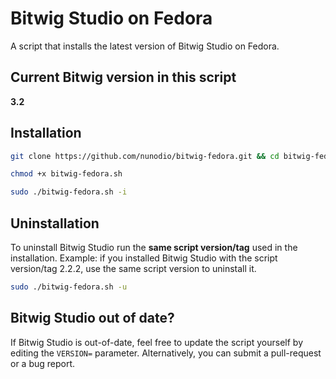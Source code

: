 # Bitwig Studio on Fedora

A script that installs the latest version of Bitwig Studio on Fedora.

## Current Bitwig version in this script

<strong>3.2</strong>

## Installation

```bash
git clone https://github.com/nunodio/bitwig-fedora.git && cd bitwig-fedora

chmod +x bitwig-fedora.sh

sudo ./bitwig-fedora.sh -i
```

## Uninstallation

To uninstall Bitwig Studio run the **same script version/tag** used in the installation.
Example: if you installed Bitwig Studio with the script version/tag 2.2.2, use
the same script version to uninstall it.

```bash
sudo ./bitwig-fedora.sh -u
```

## Bitwig Studio out of date?

If Bitwig Studio is out-of-date, feel free to update the script yourself by
editing the `VERSION=` parameter.
Alternatively, you can submit a pull-request or a bug report.
